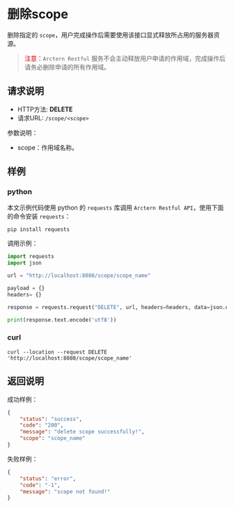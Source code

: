 # 删除scope

删除指定的 `scope`，用户完成操作后需要使用该接口显式释放所占用的服务器资源。 

> <font color="#dd0000">注意：</font>`Arctern Restful` 服务不会主动释放用户申请的作用域，完成操作后请务必删除申请的所有作用域。

## 请求说明

- HTTP方法: **DELETE**
- 请求URL: `/scope/<scope>`

参数说明：

- scope：作用域名称。

## 样例

### python

本文示例代码使用 python 的 `requests` 库调用 `Arctern Restful API`，使用下面的命令安装 `requests`：

```shell
pip install requests
```

调用示例：

```python
import requests
import json

url = "http://localhost:8080/scope/scope_name"

payload = {}
headers= {}

response = requests.request("DELETE", url, headers=headers, data=json.dumps(payload))

print(response.text.encode('utf8'))
```

### curl

```shell
curl --location --request DELETE 'http://localhost:8080/scope/scope_name'
```

## 返回说明

成功样例：

```json
{
    "status": "success",
    "code": "200",
    "message": "delete scope successfully!",
    "scope": "scope_name"
}
```

失败样例：

```json
{
    "status": "error",
    "code": "-1",
    "message": "scope not found!"
}
```

